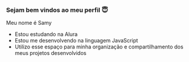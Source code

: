 ### Sejam bem vindos ao meu perfil 😇

Meu nome é Samy 

- Estou estudando na Alura
- Estou me desenvolvendo na linguagem JavaScript
- Utilizo esse espaço para minha organização e compartilhamento dos meus projetos desenvolvidos
